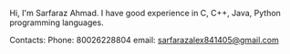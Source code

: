 Hi, I'm Sarfaraz Ahmad. 
I have good experience in C, C++, Java, Python programming languages. 

Contacts:
         Phone: 80026228804
         email: sarfarazalex841405@gmail.com
